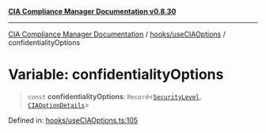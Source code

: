 [**CIA Compliance Manager Documentation v0.8.30**](../../../README.md)

***

[CIA Compliance Manager Documentation](../../../modules.md) / [hooks/useCIAOptions](../README.md) / confidentialityOptions

# Variable: confidentialityOptions

> `const` **confidentialityOptions**: `Record`\<[`SecurityLevel`](../../../types/cia/type-aliases/SecurityLevel.md), [`CIAOptionDetails`](../interfaces/CIAOptionDetails.md)\>

Defined in: [hooks/useCIAOptions.ts:105](https://github.com/Hack23/cia-compliance-manager/blob/6afa716316469147e542039d136ec79ffdbd4ac9/src/hooks/useCIAOptions.ts#L105)
